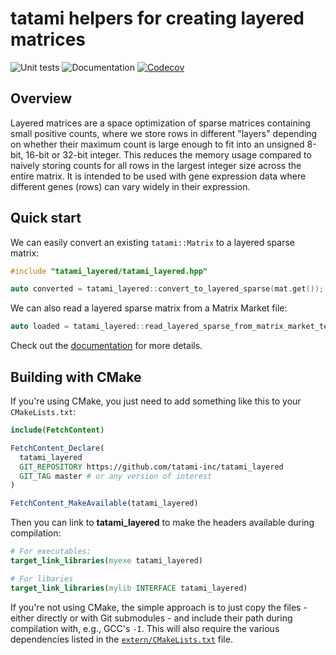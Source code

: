# tatami helpers for creating layered matrices

![Unit tests](https://github.com/tatami-inc/tatami_layered/actions/workflows/run-tests.yaml/badge.svg)
![Documentation](https://github.com/tatami-inc/tatami_layered/actions/workflows/doxygenate.yaml/badge.svg)
[![Codecov](https://codecov.io/gh/tatami-inc/tatami_layered/branch/master/graph/badge.svg)](https://codecov.io/gh/tatami-inc/tatami_layered)

## Overview

Layered matrices are a space optimization of sparse matrices containing small positive counts,
where we store rows in different "layers" depending on whether their maximum count is large enough to fit into an unsigned 8-bit, 16-bit or 32-bit integer.
This reduces the memory usage compared to naively storing counts for all rows in the largest integer size across the entire matrix.
It is intended to be used with gene expression data where different genes (rows) can vary widely in their expression.

## Quick start

We can easily convert an existing `tatami::Matrix` to a layered sparse matrix:

```cpp
#include "tatami_layered/tatami_layered.hpp"

auto converted = tatami_layered::convert_to_layered_sparse(mat.get());
```

We can also read a layered sparse matrix from a Matrix Market file:

```cpp
auto loaded = tatami_layered::read_layered_sparse_from_matrix_market_text_file(path.c_str());
```

Check out the [documentation](https://tatami-inc.github.io/tatami_layered) for more details.

## Building with CMake

If you're using CMake, you just need to add something like this to your `CMakeLists.txt`:

```cmake
include(FetchContent)

FetchContent_Declare(
  tatami_layered
  GIT_REPOSITORY https://github.com/tatami-inc/tatami_layered
  GIT_TAG master # or any version of interest 
)

FetchContent_MakeAvailable(tatami_layered)
```

Then you can link to **tatami_layered** to make the headers available during compilation:

```cmake
# For executables:
target_link_libraries(myexe tatami_layered)

# For libaries
target_link_libraries(mylib INTERFACE tatami_layered)
```

If you're not using CMake, the simple approach is to just copy the files - either directly or with Git submodules - and include their path during compilation with, e.g., GCC's `-I`.
This will also require the various dependencies listed in the [`extern/CMakeLists.txt`](extern/CMakeLists.txt) file.
